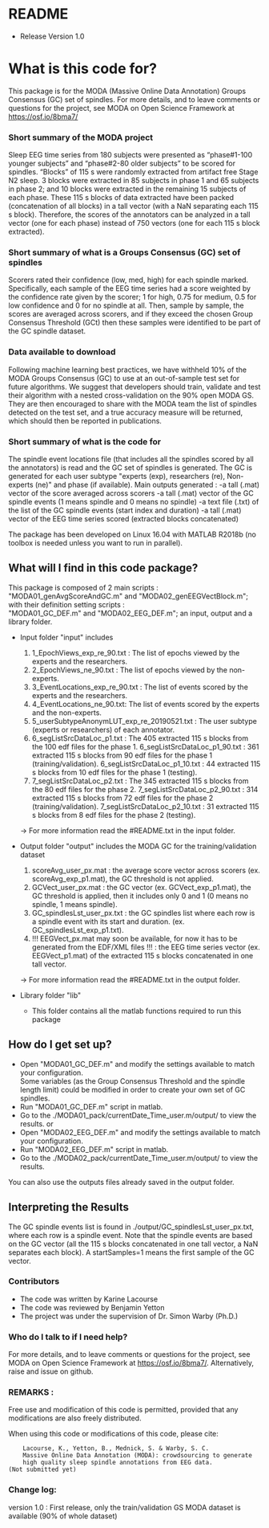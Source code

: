 ﻿# README

* Release Version 1.0


# What is this code for?

This package is for the MODA (Massive Online Data Annotation) Groups Consensus (GC) set of spindles.
For more details, and to leave comments or questions for the project, see MODA on Open Science Framework at https://osf.io/8bma7/

### Short summary of the MODA project 
Sleep EEG time series from 180 subjects were presented as “phase#1-100 younger subjects” 
and “phase#2-80 older subjects” to be scored for spindles.
“Blocks” of 115 s were randomly extracted from artifact free Stage N2 sleep. 
3 blocks were extracted in 85 subjects in phase 1 and 65 subjects in phase 2; 
and 10 blocks were extracted in the remaining 15 subjects of each phase. 
These 115 s blocks of data extracted have been packed (concatenation of all blocks) 
in a tall vector (with a NaN separating each 115 s block). Therefore, 
the scores of the annotators can be analyzed in a tall vector (one for each phase)
 instead of 750 vectors (one for each 115 s block extracted).

### Short summary of what is a Groups Consensus (GC) set of spindles
Scorers rated their confidence (low, med, high) for each spindle marked. 
Specifically, each sample of the EEG time series had a score weighted by 
the confidence rate given by the scorer; 1 for high, 0.75 for medium, 
0.5 for low confidence and 0 for no spindle at all. 
Then, sample by sample, the scores are averaged across scorers, 
and if they exceed the chosen Group Consensus Threshold (GCt) then 
these samples were identified to be part of the GC spindle dataset.

### Data available to download
Following machine learning best practices, we have withheld 10% of the MODA Groups Consensus (GC)
 to use at an out-of-sample test set for future algorithms. 
We suggest that developers should train, validate and test their algorithm with a nested cross-validation 
on the 90% open MODA GS. They are then encouraged to share with the MODA team 
the list of spindles detected on the test set, and a true accuracy measure will be returned, 
which should then be reported in publications.

### Short summary of what is the code for
The spindle event locations file (that includes all the spindles scored by 
all the annotators) is read and the GC set of spindles is generated.  The GC is generated 
for each user subtype "experts (exp), researchers (re), Non-experts (ne)" 
and phase (if available). 
Main outputs generated :
    -a tall (.mat) vector of the score averaged across scorers
    -a tall (.mat) vector of the GC spindle events (1 means spindle and 0 means no spindle)
    -a text file (.txt) of the list of the GC spindle events (start index and duration)
    -a tall (.mat) vector of the EEG time series scored (extracted blocks concatenated)

The package has been developed on Linux 16.04 with MATLAB R2018b 
(no toolbox is needed unless you want to run in parallel).

## What will I find in this code package?

This package is composed of 2 main scripts : 
    "MODA01_genAvgScoreAndGC.m" and "MODA02_genEEGVectBlock.m";
with their definition setting scripts :  
    "MODA01_GC_DEF.m" and "MODA02_EEG_DEF.m";
an input, output and a library folder.

* Input folder "input" includes
	1. 1_EpochViews_exp_re_90.txt : The list of epochs viewed by the experts and the researchers.
	2. 2_EpochViews_ne_90.txt : The list of epochs viewed by the non-experts.
	3. 3_EventLocations_exp_re_90.txt : The list of events scored by the experts and the researchers.
	4. 4_EventLocations_ne_90.txt: The list of events scored by the experts and the non-experts.
	5. 5_userSubtypeAnonymLUT_exp_re_20190521.txt : The user subtype (experts or researchers) of each annotator.	
	6. 6_segListSrcDataLoc_p1.txt : The 405 extracted 115 s blocks from the 100 edf files for the phase 1.
		6_segListSrcDataLoc_p1_90.txt : 361 extracted 115 s blocks from 90 edf files for the phase 1 (training/validation).
		6_segListSrcDataLoc_p1_10.txt : 44 extracted 115 s blocks from 10 edf files for the phase 1 (testing).
	7. 7_segListSrcDataLoc_p2.txt : The 345 extracted 115 s blocks from the 80 edf files for the phase 2.
		7_segListSrcDataLoc_p2_90.txt : 314 extracted 115 s blocks from 72 edf files for the phase 2 (training/validation).
		7_segListSrcDataLoc_p2_10.txt : 31 extracted 115 s blocks from 8 edf files for the phase 2 (testing).
  
  -> For more information read the #README.txt in the input folder.

* Output folder "output" includes the MODA GC for the training/validation dataset
	1. scoreAvg_user_px.mat : 
        the average score vector across scorers (ex. scoreAvg_exp_p1.mat),
        the GC threshold is not applied.
	2. GCVect_user_px.mat : 
        the GC vector (ex. GCVect_exp_p1.mat), the GC threshold is applied, 
        then it includes only 0 and 1 (0 means no spindle, 1 means spindle).
	3. GC_spindlesLst_user_px.txt : 
        the GC spindles list where each row is a spindle event with its start and duration.
		(ex. GC_spindlesLst_exp_p1.txt).
	4. !!! EEGVect_px.mat may soon be available, for now it has to be generated from the EDF/XML files !!! : 
        the EEG time series vector (ex. EEGVect_p1.mat) of the extracted 
        115 s blocks concatenated in one tall vector.
  
  -> For more information read the #README.txt in the output folder.
						

* Library folder "lib"
  * This folder contains all the matlab functions required to run this package



## How do I get set up?

* Open "MODA01_GC_DEF.m" and modify the settings available to match your configuration.  
	Some variables (as the Group Consensus Threshold and the spindle length limit) 
    could be modified in order to create your own set of GC spindles.
* Run "MODA01_GC_DEF.m" script in matlab.
* Go to the ./MODA01_pack/currentDate_Time_user.m/output/ to view the results.
or
* Open "MODA02_EEG_DEF.m" and modify the settings available to match your configuration.  
* Run "MODA02_EEG_DEF.m" script in matlab.
* Go to the ./MODA02_pack/currentDate_Time_user.m/output/ to view the results.

You can also use the outputs files already saved in the output folder.



## Interpreting the Results

The GC spindle events list is found in ./output/GC_spindlesLst_user_px.txt, 
where each row is a spindle event. Note that the spindle events are based 
on the GC vector (all the 115 s blocks concatenated in one tall vector, 
a NaN separates each block).  A startSamples=1 means the first sample of the GC vector.



### Contributors

* The code was written by Karine Lacourse
* The code was reviewed by Benjamin Yetton 
* The project was under the supervision of Dr. Simon Warby (Ph.D.)



### Who do I talk to if I need help?

For more details, and to leave comments or questions for the project, 
see MODA on Open Science Framework at https://osf.io/8bma7/. 
Alternatively, raise and issue on github.



### REMARKS :
Free use and modification of this code is permitted, provided that
any modifications are also freely distributed.

When using this code or modifications of this code, please cite:

        Lacourse, K., Yetton, B., Mednick, S. & Warby, S. C. 
        Massive Online Data Annotation (MODA): crowdsourcing to generate 
        high quality sleep spindle annotations from EEG data.
	(Not submitted yet)

### Change log:

version 1.0 : First release, only the train/validation GS MODA dataset is available (90% of whole dataset) 
	


